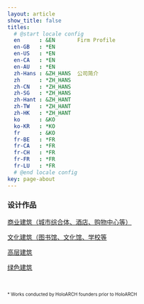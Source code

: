 ```yaml
---
layout: article
show_title: false
titles:
  # @start locale config
  en      : &EN       Firm Profile
  en-GB   : *EN
  en-US   : *EN
  en-CA   : *EN
  en-AU   : *EN
  zh-Hans : &ZH_HANS  公司简介
  zh      : *ZH_HANS
  zh-CN   : *ZH_HANS
  zh-SG   : *ZH_HANS
  zh-Hant : &ZH_HANT
  zh-TW   : *ZH_HANT
  zh-HK   : *ZH_HANT
  ko      : &KO      
  ko-KR   : *KO
  fr      : &KO
  fr-BE   : *FR
  fr-CA   : *FR
  fr-CH   : *FR
  fr-FR   : *FR
  fr-LU   : *FR
  # @end locale config
key: page-about
---
```

### 设计作品
[商业建筑（城市综合体、酒店、购物中心等）](/projects/commercial.html)

[文化建筑（图书馆、文化馆、学校等](/projects/institutional.html)

[高层建筑](/projects/highrise.html)

[绿色建筑](/projects/green-building.html)



  <br>


 
 <font size="1">* Works conducted by HoloARCH founders prior to HoloARCH</font>

